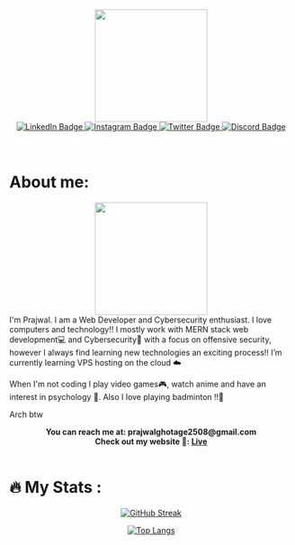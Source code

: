 <div id="header" align="center">
  <img src="https://media.giphy.com/media/M9gbBd9nbDrOTu1Mqx/giphy.gif" width="200"/>
</div>
<div id="badges" align="center">
  <a href="https://linkedin.com/in/prajwal-ghotage" target="_blank">
    <img src="https://img.shields.io/badge/LinkedIn-blue?style=for-the-badge&logo=linkedin&logoColor=white" alt="LinkedIn Badge"/>
  </a>
  <a href="https://instagram.com/praj_wxl89" target="_blank">
    <img src="https://img.shields.io/badge/Instagram-white?style=for-the-badge&logo=instagram&logoColor=#f72c8b" alt="Instagram Badge"/>
  </a>
  <a href="https://twitter.com/grin980" target="_blank">
    <img src="https://img.shields.io/badge/Twitter-blue?style=for-the-badge&logo=twitter&logoColor=white" alt="Twitter Badge"/>
  </a>
  <a href="https://discord.com/users/754645244959522827" target="_blank">
    <img src="https://img.shields.io/badge/Discord-5865F2?style=for-the-badge&logo=discord&logoColor=white" alt="Discord Badge"/>
  </a>
</div> 
<br>
<br>

# About me:
<div id="header" align="center">
  <img src="https://media.giphy.com/media/H6E7CjSrSVWhgEV7E8/giphy.gif" width="200"/>
</div>
I'm Prajwal. I am a Web Developer and Cybersecurity enthusiast. I love computers and technology!! I mostly work with MERN stack web development💻 and Cybersecurity🔐 with a focus on offensive security, however I always find learning new technologies an exciting process!! I’m currently learning VPS hosting on the cloud ☁️

When I'm not coding I play video games🎮, watch anime and have an interest in psychology 🧠. Also I love playing badminton !!🏸

Arch btw
<div id="contact" align="center">
  <b>
    <span>You can reach me at: prajwalghotage2508@gmail.com</span>
    <br>
    <span>Check out my website 🔗: <a href="https://prajwalghotage.netlify.app" target="_blank">Live</a></span>
  </b>
</div>
<br>

# 🔥 My Stats :
<div align="center">
  
  [![GitHub Streak](http://github-readme-streak-stats.herokuapp.com?user=mirai-cmd&theme=nightowl)](https://git.io/streak-stats)
  
  
  
  [![Top Langs](https://github-readme-stats.vercel.app/api/top-langs/?username=mirai-cmd&theme=nightowl)](https://github.com/anuraghazra/github-readme-stats)
  
</div>
